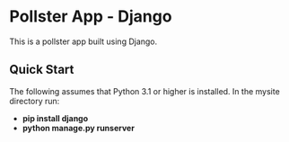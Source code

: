 # Pollster App - Django
This is a pollster app built using Django. 

## Quick Start
The following assumes that Python 3.1 or higher is installed.
In the mysite directory run:
- **pip install django** 
- **python manage.py runserver**
